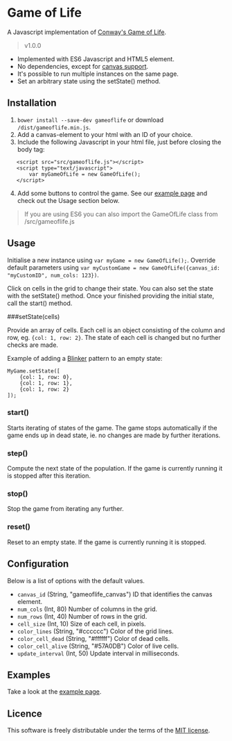 # Game of Life
A Javascript implementation of [Conway's Game of Life](https://en.wikipedia.org/wiki/Conway%27s_Game_of_Life).
>v1.0.0

* Implemented with ES6 Javascript and HTML5 <canvas> element.
* No dependencies, except for [canvas support](http://caniuse.com/#feat=canvas).
* It's possible to run multiple instances on the same page.
* Set an arbitrary state using the setState() method.

## Installation
1. `bower install --save-dev gameoflife` or download `/dist/gameoflife.min.js`.
2. Add a canvas-element to your html with an ID of your choice.  
3. Include the following Javascript in your html file, just before closing the body tag:
 ```
    <script src="src/gameoflife.js"></script>
    <script type="text/javascript">
        var myGameOfLife = new GameOfLife();
    </script>
``` 
4. Add some buttons to control the game. See our [example page](example.html) and check out the Usage section below.

>If you are using ES6 you can also import the GameOfLife class from /src/gameoflife.js

## Usage
Initialise a new instance using `var myGame = new GameOfLife();`. Override default parameters using `var myCustomGame
 = new GameOfLife({canvas_id: "myCustomID", num_cols: 123})`.
 
Click on cells in the grid to change their state. You can also set the state with the setState() method. Once your 
finished providing the initial state, call the start() method. 
 
###setState(cells)

Provide an array of cells. Each cell is an object consisting of the column and row, eg. `{col: 1, row: 2}`. The state
 of each cell is changed but no further checks are made. 
 
Example of adding a [Blinker](http://www.conwaylife.com/wiki/Blinker) pattern to an empty state:
```
MyGame.setState([
    {col: 1, row: 0},
    {col: 1, row: 1},
    {col: 1, row: 2}
]);
```

### start()
Starts iterating of states of the game. The game stops automatically if the game ends up in dead state, ie. no 
changes are made by further iterations. 

### step()
Compute the next state of the population. If the game is currently running it is stopped after this iteration. 

### stop()
Stop the game from iterating any further.

### reset()
Reset to an empty state. If the game is currently running it is stopped.

## Configuration
Below is a list of options with the default values.

* `canvas_id` (String, "gameoflife_canvas") ID that identifies the canvas element. 
* `num_cols` (Int, 80) Number of columns in the grid.  
* `num_rows` (Int, 40) Number of rows in the grid.
* `cell_size` (Int, 10) Size of each cell, in pixels.
* `color_lines` (String, "#cccccc") Color of the grid lines.
* `color_cell_dead` (String, "#ffffff") Color of dead cells.
* `color_cell_alive` (String, "#57A0DB") Color of live cells.
* `update_interval` (Int, 50) Update interval in milliseconds.

## Examples
Take a look at the [example page](example.html).

## Licence
This software is freely distributable under the terms of the [MIT license](LICENCE).
